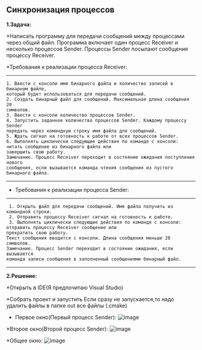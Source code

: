 **Синхронизация процессов**
--------------------------
**1.Задача:**

*Написать программу для передачи сообщений между процессами через 
общий файл. Программа включает один процесс Receiver и несколько процессов 
Sender. Процессы Sender посылают сообщения процессу Receiver.  

 *Требования к реализации процесса Receiver: 
 
 ----------------------------
    1. Ввести с консоли имя бинарного файла и количество записей в бинарном файле, 
    который будет использоваться для передачи сообщений. 
    2. Создать бинарный файл для сообщений. Максимальная длина сообщения 20 
    символов. 
    3. Ввести с консоли количество процессов Sender. 
    4. Запустить заданное количество процессов Sender. Каждому процессу Sender 
    передать через командную строку имя файла для сообщений. 
    5. Ждать сигнал на готовность к работе от всех процессов Sender. 
    6. Выполнять циклически следующие действия по команде с консоли:  
    читать сообщение из бинарного файла или  
    завершить свою работу. 
    Замечание. Процесс Receiver переходит в состояние ожидания поступления нового 
    сообщения, если вызывается команда чтения сообщения из пустого бинарного файла. 
--------------------------------
* Требования к реализации процесса Sender: 
----------------------------
     1. Открыть файл для передачи сообщений. Имя файла получить из командной строки. 
     2. Отправить процессу Receiver сигнал на готовность к работе. 
     3. Выполнять циклически следующие действия по команде с консоли:  
    отправить процессу Receiver сообщение или  
    прекратить свою работу.  
    Текст сообщения вводится с консоли. Длина сообщения меньше 20 символов. 
    Замечание. Процесс Sender переходит в состояние ожидания, если вызывается 
    команда записи сообщения в заполненный сообщениями бинарный файл. 
--------------------------------
**2.Решение:**

  *Открыть в IDE(Я предпочитаю Visual Studio)
 
  *Собрать проект и запустить
  Если сразу не запускается,то надо удалить файлы в папке out все файлы (.cmake)
  
  * Первое окно(Первый процесс Sender):
![image](https://github.com/user-attachments/assets/68b7b92b-7d1d-4f58-8768-f477a05949ef)

  *Второе окно(Второй процесс Sender):
![image](https://github.com/user-attachments/assets/7dcc558c-5c1e-4f28-a0f1-a97238f52e18)
  
  *Общее окно:
![image](https://github.com/user-attachments/assets/0ca37f85-b946-4ef5-9310-52d873be1257)


